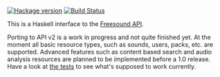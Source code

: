 [![Hackage version](https://img.shields.io/hackage/v/freesound.svg?style=flat)](http://hackage.haskell.org/package/freesound)
[![Build Status](https://img.shields.io/travis/kaoskorobase/freesound.svg?style=flat&branch=develop)](https://travis-ci.org/kaoskorobase/freesound)

This is a Haskell interface to the [Freesound API](https://www.freesound.org/docs/api).

Porting to API v2 is a work in progress and not quite finished yet. At the moment all basic resource types, such as sounds, users, packs, etc. are supported. Advanced features such as content based search and audio analysis resources are planned to be implemented before a 1.0 release. Have a look at [the tests](test/Sound/Freesound) to see what's supposed to work currently.
